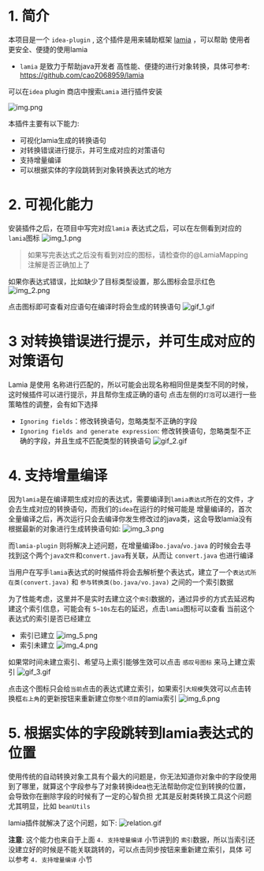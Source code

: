# 1. 简介

本项目是一个 `idea-plugin` , 这个插件是用来辅助框架 [lamia](https://github.com/cao2068959/lamia) ，可以帮助
使用者更安全、便捷的使用lamia

- `lamia` 是致力于帮助java开发者 高性能、便捷的进行对象转换，具体可参考:  https://github.com/cao2068959/lamia

可以在`idea` plugin 商店中搜索`Lamia` 进行插件安装

![img.png](img/img.png)

本插件主要有以下能力:
- 可视化lamia生成的转换语句
- 对转换错误进行提示，并可生成对应的对策语句
- 支持增量编译
- 可以根据实体的字段跳转到对象转换表达式的地方

# 2. 可视化能力

安装插件之后，在项目中写完对应`lamia` 表达式之后，可以在左侧看到对应的`lamia`图标
![img_1.png](img/img_1.png)

> 如果写完表达式之后没有看到对应的图标，请检查你的@LamiaMapping 注解是否正确加上了

如果你表达式错误，比如缺少了目标类型设置，那么图标会显示红色
![img_2.png](img/img_2.png)

点击图标即可查看对应语句在编译时将会生成的转换语句
![gif_1.gif](img/gif_1.gif)


# 3 对转换错误进行提示，并可生成对应的对策语句

Lamia 是使用 名称进行匹配的，所以可能会出现名称相同但是类型不同的时候，这时候插件可以进行提示，并且帮你生成正确的语句
点击左侧的`灯泡`可以进行一些策略性的调整，会有如下选择
- `Ignoring fields`：修改转换语句，忽略类型不正确的字段
- `Ignoring fields and generate expression`: 修改转换语句，忽略类型不正确的字段，并且生成不匹配类型的转换语句
![gif_2.gif](img/gif_2.gif)

# 4. 支持增量编译
因为`lamia`是在编译期生成对应的表达式，需要编译到`lamia表达式`所在的文件，才会去生成对应的转换语句，而我们的`idea`在运行的时候可能是
增量编译的，首次全量编译之后，再次运行只会去编译你发生修改过的java类，这会导致lamia没有根据最新的对象进行生成转换语句如:
![img_3.png](img/img_3.png)

而`lamia-plugin` 则将解决上述问题，在增量编译`bo.java`/`vo.java` 的时候会去寻找到这个两个`java文件`和`convert.java`有关联，从而让
`convert.java` 也进行编译

当用户在写手`lamia`表达式的时候插件将会去解析整个表达式，建立了一个`表达式所在类(convert.java)` 和 `参与转换类(bo.java/vo.java)` 之间的一个索引数据

为了性能考虑，这里并不是实时去建立这个`索引`数据的，通过异步的方式去延迟构建这个索引信息，可能会有 `5~10s`左右的延迟，点击`lamia`图标可以查看
当前这个表达式的索引是否已经建立
- 索引已建立
![img_5.png](img/img_5.png)
- 索引未建立
![img_4.png](img/img_4.png)

如果常时间未建立索引、希望马上索引能够生效可以点击 `感叹号图标` 来马上建立索引
![gif_3.gif](img/gif_3.gif)

点击这个图标只会给`当前`点击的表达式建立索引，如果索引`大规模`失效可以点击转换框`右上角`的更新按钮来重新建立你`整个项目`的lamia索引
![img_6.png](img/img_6.png)

# 5. 根据实体的字段跳转到lamia表达式的位置

使用传统的自动转换对象工具有个最大的问题是，你无法知道你对象中的字段使用到了哪里，就算这个字段参与了对象转换idea也无法帮助你定位到转换的位置，会导致你在删除字段的时候有了一定的心智负担
尤其是反射类转换工具这个问题尤其明显，比如 `beanUtils`

lamia插件就解决了这个问题，如下:
![relation.gif](img/relation.gif)

__注意__: 这个能力也来自于上面 `4. 支持增量编译` 小节讲到的 `索引`数据，所以当索引还没建立好的时候是不能关联跳转的，可以点击同步按钮来重新建立索引，具体
可以参考 `4. 支持增量编译` 小节
